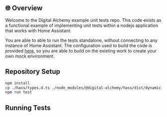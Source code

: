 ## 🌐 Overview

Welcome to the Digital Alchemy example unit tests repo.
This code exists as a functional example of implementing unit tests within a nodejs application that works with Home Assistant.

You are able to able to run the tests standalone, without connecting to any instance of Home Assistant.
The configuration used to build the code is provided [here](./hass/), so you are able to build on the existing work to create your own mock environment.

## Repository Setup

```bash
npm install
cp ./hass/types.d.ts ./node_modules/@digital-alchemy/hass/dist/dynamic.d.ts
npm run test
```

## Running Tests
